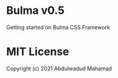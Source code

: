 # Bulma v0.5
Getting started on Bulma CSS Framework

# MIT License

Copyright (c) 2021 Abdulwadud Mahamad
